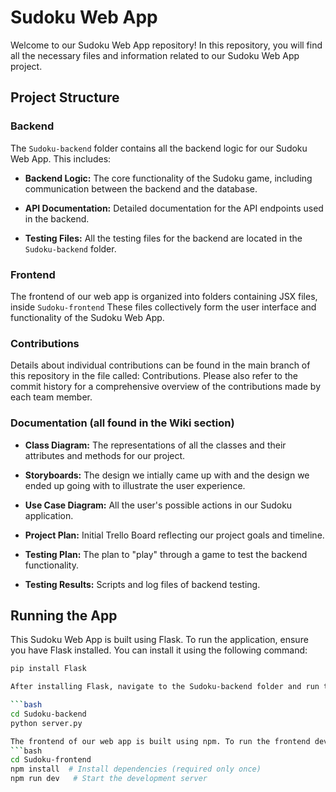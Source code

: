# Sudoku Web App

Welcome to our Sudoku Web App repository! In this repository, you will find all the necessary files and information related to our Sudoku Web App project.
## Project Structure

### Backend

The `Sudoku-backend` folder contains all the backend logic for our Sudoku Web App. This includes:

- **Backend Logic:** The core functionality of the Sudoku game, including communication between the backend and the database.
  
- **API Documentation:** Detailed documentation for the API endpoints used in the backend.

- **Testing Files:** All the testing files for the backend are located in the `Sudoku-backend` folder.

### Frontend

The frontend of our web app is organized into folders containing JSX files, inside `Sudoku-frontend`  These files collectively form the user interface and functionality of the Sudoku Web App.

### Contributions

Details about individual contributions can be found in the main branch of this repository in the file called: Contributions. Please also refer to the commit history for a comprehensive overview of the contributions made by each team member.

### Documentation (all found in the Wiki section)

- **Class Diagram:** The representations of all the classes and their attributes and methods for our project.
  
- **Storyboards:** The design we intially came up with and the design we ended up going with to illustrate the user experience.

- **Use Case Diagram:** All the user's possible actions in our Sudoku application.

- **Project Plan:** Initial Trello Board reflecting our project goals and timeline.

- **Testing Plan:** The plan to "play" through a game to test the backend functionality.

- **Testing Results:** Scripts and log files of backend testing.

## Running the App

This Sudoku Web App is built using Flask. To run the application, ensure you have Flask installed. You can install it using the following command:

```bash
pip install Flask

After installing Flask, navigate to the Sudoku-backend folder and run the following commands to start the Flask app:

```bash
cd Sudoku-backend
python server.py

The frontend of our web app is built using npm. To run the frontend development server, navigate to the Sudoku-frontend folder and run the following commands:
```bash
cd Sudoku-frontend
npm install  # Install dependencies (required only once)
npm run dev   # Start the development server

